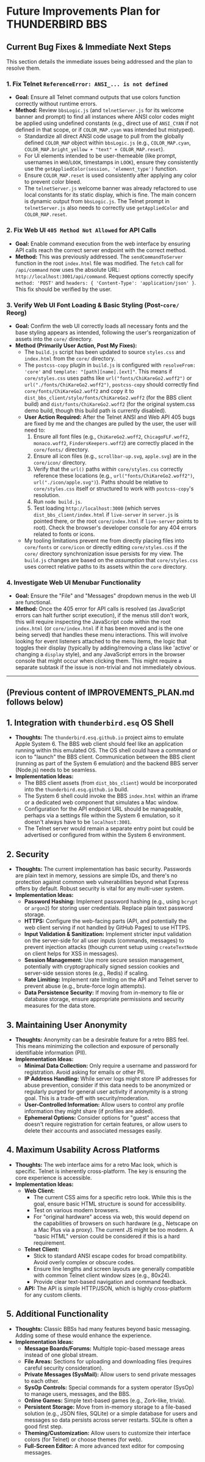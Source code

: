 # Future Improvements Plan for THUNDERBIRD BBS

## Current Bug Fixes & Immediate Next Steps

This section details the immediate issues being addressed and the plan to resolve them.

### 1. Fix Telnet `ReferenceError: ANSI_... is not defined`
*   **Goal:** Ensure all Telnet command outputs that use colors function correctly without runtime errors.
*   **Method:** Review `bbsLogic.js` (and `telnetServer.js` for its welcome banner and prompt) to find all instances where ANSI color codes might be applied using undefined constants (e.g., direct use of `ANSI_CYAN` if not defined in that scope, or if `COLOR_MAP.cyan` was intended but mistyped).
    *   Standardize all direct ANSI code usage to pull from the globally defined `COLOR_MAP` object within `bbsLogic.js` (e.g., `COLOR_MAP.cyan`, `COLOR_MAP.bright_yellow + "text" + COLOR_MAP.reset`).
    *   For UI elements intended to be user-themeable (like prompt, usernames in `WHO`/`LOOK`, timestamps in `LOOK`), ensure they consistently use the `getAppliedColor(session, 'element_type')` function.
    *   Ensure `COLOR_MAP.reset` is used consistently after applying any color to prevent color bleed.
    *   The `telnetServer.js` welcome banner was already refactored to use local constants for its static display, which is fine. The main concern is dynamic output from `bbsLogic.js`. The Telnet prompt in `telnetServer.js` also needs to correctly use `getAppliedColor` and `COLOR_MAP.reset`.

### 2. Fix Web UI `405 Method Not Allowed` for API Calls
*   **Goal:** Enable command execution from the web interface by ensuring API calls reach the correct server endpoint with the correct method.
*   **Method:** This was previously addressed. The `sendCommandToServer` function in the root `index.html` file was modified. The `fetch` call for `/api/command` now uses the absolute URL: `http://localhost:3001/api/command`. Request options correctly specify `method: 'POST'` and `headers: { 'Content-Type': 'application/json' }`. This fix should be verified by the user.

### 3. Verify Web UI Font Loading & Basic Styling (Post-`core/` Reorg)
*   **Goal:** Confirm the web UI correctly loads all necessary fonts and the base styling appears as intended, following the user's reorganization of assets into the `core/` directory.
*   **Method (Primarily User Action, Post My Fixes):**
    *   The `build.js` script has been updated to source `styles.css` and `index.html` from the `core/` directory.
    *   The `postcss-copy` plugin in `build.js` is configured with `resolveFrom: 'core'` and `template: "[path][name].[ext]"`. This means if `core/styles.css` uses paths like `url("fonts/ChiKareGo2.woff2")` or `url("./fonts/ChiKareGo2.woff2")`, `postcss-copy` should correctly find `core/fonts/ChiKareGo2.woff2` and copy it to `dist_bbs_client/style/fonts/ChiKareGo2.woff2` (for the BBS client build) and `dist/fonts/ChiKareGo2.woff2` (for the original system.css demo build, though this build path is currently disabled).
    *   **User Action Required:** After the Telnet ANSI and Web API 405 bugs are fixed by me and the changes are pulled by the user, the user will need to:
        1.  Ensure all font files (e.g., `ChiKareGo2.woff2`, `ChicagoFLF.woff2`, `monaco.woff2`, `FindersKeepers.woff2`) are correctly placed in the `core/fonts/` directory.
        2.  Ensure all icon files (e.g., `scrollbar-up.svg`, `apple.svg`) are in the `core/icon/` directory.
        3.  Verify that the `url()` paths *within* `core/styles.css` correctly reference these locations (e.g., `url("fonts/ChiKareGo2.woff2")`, `url("./icon/apple.svg")`). Paths should be relative to `core/styles.css` itself or structured to work with `postcss-copy`'s resolution.
        4.  Run `node build.js`.
        5.  Test loading `http://localhost:3000` (which serves `dist_bbs_client/index.html` if `live-server` in `server.js` is pointed there, or the root `core/index.html` if `live-server` points to root). Check the browser's developer console for any 404 errors related to fonts or icons.
    *   My tooling limitations prevent me from directly placing files into `core/fonts` or `core/icon` or directly editing `core/styles.css` if the `core/` directory synchronization issue persists for my view. The `build.js` changes are based on the *assumption* that `core/styles.css` uses correct relative paths to its assets within the `core` directory.

### 4. Investigate Web UI Menubar Functionality
*   **Goal:** Ensure the "File" and "Messages" dropdown menus in the web UI are functional.
*   **Method:** Once the 405 error for API calls is resolved (as JavaScript errors can halt further script execution), if the menus still don't work, this will require inspecting the JavaScript code within the root `index.html` (or `core/index.html` if it has been moved and is the one being served) that handles these menu interactions. This will involve looking for event listeners attached to the menu items, the logic that toggles their display (typically by adding/removing a class like 'active' or changing a `display` style), and any JavaScript errors in the browser console that might occur when clicking them. This might require a separate subtask if the issue is non-trivial and not immediately obvious.

---
(Previous content of IMPROVEMENTS_PLAN.md follows below)
---

## 1. Integration with `thunderbird.esq` OS Shell

*   **Thoughts:** The `thunderbird.esq.github.io` project aims to emulate Apple System 6. The BBS web client should feel like an application running within this emulated OS. The OS shell could have a command or icon to "launch" the BBS client. Communication between the BBS client (running as part of the System 6 emulation) and the backend BBS server (Node.js) needs to be seamless.
*   **Implementation Ideas:**
    *   The BBS client assets (from `dist_bbs_client`) would be incorporated into the `thunderbird.esq.github.io` build.
    *   The System 6 shell could invoke the BBS `index.html` within an iframe or a dedicated web component that simulates a Mac window.
    *   Configuration for the API endpoint URL should be manageable, perhaps via a settings file within the System 6 emulation, so it doesn't always have to be `localhost:3001`.
    *   The Telnet server would remain a separate entry point but could be advertised or configured from within the System 6 environment.

## 2. Security

*   **Thoughts:** The current implementation has basic security. Passwords are plain text in memory, sessions are simple IDs, and there's no protection against common web vulnerabilities beyond what Express offers by default. Robust security is vital for any multi-user system.
*   **Implementation Ideas:**
    *   **Password Hashing:** Implement password hashing (e.g., using `bcrypt` or `argon2`) for storing user credentials. Replace plain text password storage.
    *   **HTTPS:** Configure the web-facing parts (API, and potentially the web client serving if not handled by GitHub Pages) to use HTTPS.
    *   **Input Validation & Sanitization:** Implement stricter input validation on the server-side for all user inputs (commands, messages) to prevent injection attacks (though current setup using `createTextNode` on client helps for XSS in messages).
    *   **Session Management:** Use more secure session management, potentially with cryptographically signed session cookies and server-side session stores (e.g., Redis) if scaling.
    *   **Rate Limiting:** Implement rate limiting on the API and Telnet server to prevent abuse (e.g., brute-force login attempts).
    *   **Data Persistence Security:** If moving from in-memory to file or database storage, ensure appropriate permissions and security measures for the data store.

## 3. Maintaining User Anonymity

*   **Thoughts:** Anonymity can be a desirable feature for a retro BBS feel. This means minimizing the collection and exposure of personally identifiable information (PII).
*   **Implementation Ideas:**
    *   **Minimal Data Collection:** Only require a username and password for registration. Avoid asking for emails or other PII.
    *   **IP Address Handling:** While server logs might store IP addresses for abuse prevention, consider if this data needs to be anonymized or regularly purged for general user activity if anonymity is a strong goal. This is a trade-off with security/moderation.
    *   **User-Controlled Information:** Allow users to control any profile information they might share (if profiles are added).
    *   **Ephemeral Options:** Consider options for "guest" access that doesn't require registration for certain features, or allow users to delete their accounts and associated messages easily.

## 4. Maximum Usability Across Platforms

*   **Thoughts:** The web interface aims for a retro Mac look, which is specific. Telnet is inherently cross-platform. The key is ensuring the core experience is accessible.
*   **Implementation Ideas:**
    *   **Web Client:**
        *   The current CSS aims for a specific retro look. While this is the goal, ensure basic HTML structure is sound for accessibility.
        *   Test on various modern browsers.
        *   For "original hardware" access via web, this would depend on the capabilities of browsers on such hardware (e.g., Netscape on a Mac Plus via a proxy). The current JS might be too modern. A "basic HTML" version could be considered if this is a hard requirement.
    *   **Telnet Client:**
        *   Stick to standard ANSI escape codes for broad compatibility. Avoid overly complex or obscure codes.
        *   Ensure line lengths and screen layouts are generally compatible with common Telnet client window sizes (e.g., 80x24).
        *   Provide clear text-based navigation and command feedback.
    *   **API:** The API is simple HTTP/JSON, which is highly cross-platform for any custom clients.

## 5. Additional Functionality

*   **Thoughts:** Classic BBSs had many features beyond basic messaging. Adding some of these would enhance the experience.
*   **Implementation Ideas:**
    *   **Message Boards/Forums:** Multiple topic-based message areas instead of one global stream.
    *   **File Areas:** Sections for uploading and downloading files (requires careful security consideration).
    *   **Private Messages (SysMail):** Allow users to send private messages to each other.
    *   **SysOp Controls:** Special commands for a system operator (SysOp) to manage users, messages, and the BBS.
    *   **Online Games:** Simple text-based games (e.g., Zork-like, trivia).
    *   **Persistent Storage:** Move from in-memory storage to a file-based solution (e.g., JSON files, SQLite) or a simple database for users and messages so data persists across server restarts. SQLite is often a good first step.
    *   **Theming/Customization:** Allow users to customize their interface colors (for Telnet) or choose themes (for web).
    *   **Full-Screen Editor:** A more advanced text editor for composing messages.
